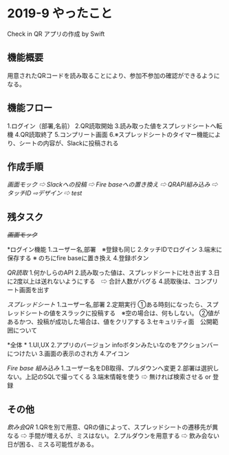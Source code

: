 # 2019-9 やったこと
Check in QR アプリの作成 by Swift

## 機能概要
用意されたQRコードを読み取ることにより、参加不参加の確認ができるようになる。

## 機能フロー
1.ログイン（部署,名前）
2.QR読取開始
3.読み取った値をスプレッドシートへ転機
4.QR読取終了
5.コンプリート画面
6.※スプレッドシートのタイマー機能により、シートの内容が、Slackに投稿される

## 作成手順
*画面モック ⇨ Slackへの投稿 ⇨ Fire baseへの置き換え ⇨ QRAPI組み込み ⇨ タッチID ⇨デザイン ⇨ test*

## 残タスク

~~*画面モック*~~

*ログイン機能
1.ユーザー名,部署　※登録も同じ
2.タッチIDでログイン
3.端末に保存する ※ のちにfire baseに置き換え
4.登録ボタン
	
*QR読取*
1.何かしらのAPI
2.読み取った値は、スプレッドシートに吐き出す
3.日に2度以上は送れないようにする　⇨ 合計人数がバグる
4.読取後は、コンプリート画面を出す

*スプレッドシート*
1.ユーザー名,部署
2.定期実行
 ①ある時刻になったら、スプレッドシートの値をスラックに投稿する　※空の場合は、何もしない。
 ②値があるかつ、投稿が成功した場合は、値をクリアする
3.セキュリティ面　公開範囲について
	
*全体 *
1.UI,UX
2.アプリのバージョン infoボタンみたいなのをアクションバーにつけたい
3.画面の表示のされ方
4.アイコン
 
*Fire base 組み込み*
1.ユーザー名をDB取得、プルダウンへ変更
2.部署は選択しない。上記のSQLで撮ってくる
3.端末情報を使う ⇨ 無ければ検索させる or 登録

## その他

*飲み会QR*
1.QRを別で用意、QRの値によって、スプレッドシートの遷移先が異なる ⇨ 手間が増えるが、ミスはない。
2.プルダウンを用意する ⇨ 飲み会ない日が困る、ミスる可能性がある。
	
	

	
